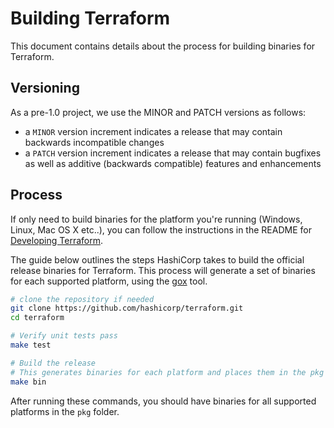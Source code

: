 # Building Terraform

This document contains details about the process for building binaries for
Terraform. 

## Versioning

As a pre-1.0 project, we use the MINOR and PATCH versions as follows:

 * a `MINOR` version increment indicates a release that may contain backwards
   incompatible changes
 * a `PATCH` version increment indicates a release that may contain bugfixes as
   well as additive (backwards compatible) features and enhancements

## Process

If only need to build binaries for the platform you're running (Windows, Linux,
Mac OS X etc..), you can follow the instructions in the README for [Developing
Terraform][1].

The guide below outlines the steps HashiCorp takes to build the official release 
binaries for Terraform. This process will generate a set of binaries for each supported
platform, using the [gox](https://github.com/mitchellh/gox) tool.


```sh
# clone the repository if needed
git clone https://github.com/hashicorp/terraform.git
cd terraform

# Verify unit tests pass
make test

# Build the release
# This generates binaries for each platform and places them in the pkg folder
make bin
```

After running these commands, you should have binaries for all supported
platforms in the `pkg` folder.


[1]: https://github.com/hashicorp/terraform#developing-terraform
